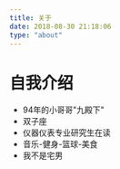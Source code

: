 ```yaml
---
title: 关于
date: 2018-08-30 21:18:06
type: "about"
---
```

# 自我介绍 #
- 94年的小哥哥"九殿下"
- 双子座
- 仪器仪表专业研究生在读
- 音乐-健身-篮球-美食
- 我不是宅男